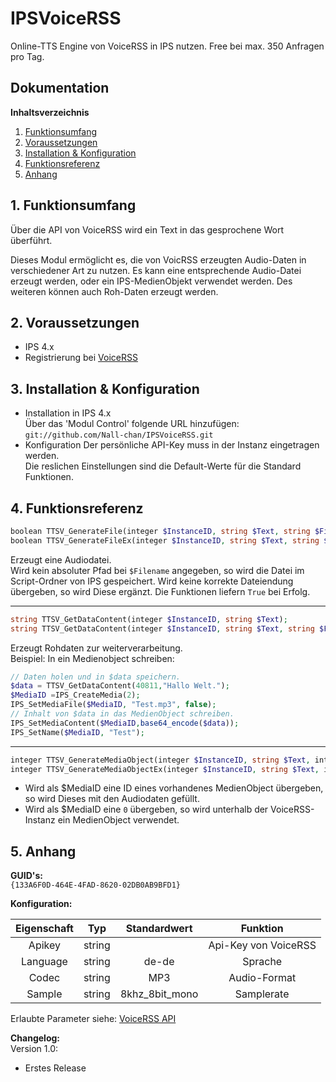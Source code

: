 # IPSVoiceRSS

Online-TTS Engine von VoiceRSS in IPS nutzen.
Free bei max. 350 Anfragen pro Tag.

## Dokumentation

**Inhaltsverzeichnis**

1. [Funktionsumfang](#1-funktionsumfang) 
2. [Voraussetzungen](#2-voraussetzungen)
3. [Installation & Konfiguration](#3-installation--konfiguration)
4. [Funktionsreferenz](#4-funktionsreferenz) 
5. [Anhang](#5-anhang)

## 1. Funktionsumfang

 Über die API von VoiceRSS wird ein Text in das gesprochene Wort überführt.  

 Dieses Modul ermöglicht es, die von VoicRSS erzeugten Audio-Daten in verschiedener Art zu nutzen.
 Es kann eine entsprechende Audio-Datei erzeugt werden, oder ein IPS-MedienObjekt verwendet werden.
 Des weiteren können auch Roh-Daten erzeugt werden.

## 2. Voraussetzungen

 - IPS 4.x
 - Registrierung bei [VoiceRSS](http://www.voicerss.org/ )
 
## 3. Installation & Konfiguration

   - Installation in IPS 4.x  
        Über das 'Modul Control' folgende URL hinzufügen:  
        `git://github.com/Nall-chan/IPSVoiceRSS.git`  
   - Konfiguration
        Der persönliche API-Key muss in der Instanz eingetragen werden.  
        Die reslichen Einstellungen sind die Default-Werte für die Standard Funktionen.

## 4. Funktionsreferenz

```php
boolean TTSV_GenerateFile(integer $InstanceID, string $Text, string $Filename);
boolean TTSV_GenerateFileEx(integer $InstanceID, string $Text, string $Filename, string $Format, string $Codec, string $Language)
```
 Erzeugt eine Audiodatei.  
 Wird kein absoluter Pfad bei `$Filename` angegeben, so wird die Datei im Script-Ordner von IPS gespeichert.
 Wird keine korrekte Dateiendung übergeben, so wird Diese ergänzt.
 Die Funktionen liefern `True` bei Erfolg.  

---  

```php
string TTSV_GetDataContent(integer $InstanceID, string $Text);
string TTSV_GetDataContent(integer $InstanceID, string $Text, string $Format, string $Codec, string $Language)
```
 Erzeugt Rohdaten zur weiterverarbeitung.  
 Beispiel:
  In ein Medienobject schreiben:

   ```php
// Daten holen und in $data speichern.
$data = TTSV_GetDataContent(40811,"Hallo Welt.");
$MediaID =IPS_CreateMedia(2);
IPS_SetMediaFile($MediaID, "Test.mp3", false);
// Inhalt von $data in das MedienObject schreiben.
IPS_SetMediaContent($MediaID,base64_encode($data));
IPS_SetName($MediaID, "Test");
```  

---  

```php
integer TTSV_GenerateMediaObject(integer $InstanceID, string $Text, integer $MediaID);
integer TTSV_GenerateMediaObjectEx(integer $InstanceID, string $Text, integer $MediaID, string $Format, string $Codec, string $Language)
```

- Wird als $MediaID eine ID eines vorhandenes MedienObject übergeben, so wird Dieses mit den Audiodaten gefüllt.
- Wird als $MediaID eine `0` übergeben, so wird unterhalb der VoiceRSS-Instanz ein MedienObject verwendet.

## 5. Anhang

**GUID's:**  
 `{133A6F0D-464E-4FAD-8620-02DB0AB9BFD1}`

**Konfiguration:**

| Eigenschaft | Typ    | Standardwert   | Funktion                           |
| :---------: | :----: | :------------: | :------------------: |
| Apikey      | string |                | Api-Key von VoiceRSS |
| Language    | string | de-de          | Sprache              |
| Codec       | string | MP3            | Audio-Format         |
| Sample      | string | 8khz_8bit_mono | Samplerate           |

Erlaubte Parameter siehe:
[VoiceRSS API](http://www.voicerss.org/api/documentation.aspx)


**Changelog:**  
 Version 1.0:
  - Erstes Release

